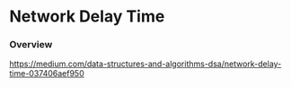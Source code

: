 # Network Delay Time

### Overview

https://medium.com/data-structures-and-algorithms-dsa/network-delay-time-037406aef950
